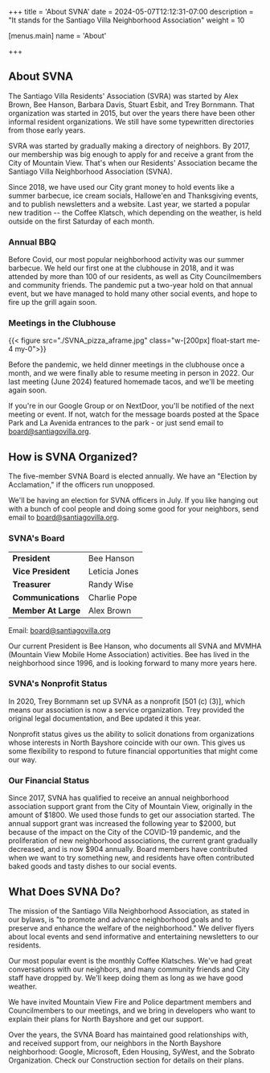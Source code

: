 +++
title = 'About SVNA'
date = 2024-05-07T12:12:31-07:00
description = "It stands for the Santiago Villa Neighborhood Association"
weight = 10

[menus.main]
    name = 'About'

+++

## About SVNA

The Santiago Villa Residents' Association (SVRA) was started by Alex Brown, Bee Hanson, Barbara Davis, Stuart Esbit, and Trey Bornmann. That organization was started in 2015, but over the years there have been other informal resident organizations. We still have some typewritten directories from those early years.

SVRA was started by gradually making a directory of neighbors. By 2017, our membership was big enough to apply for and receive a grant from the City of Mountain View. That's when our Residents' Association became the Santiago Villa Neighborhood Association (SVNA).

Since 2018, we have used our City grant money to hold events like a summer barbecue, ice cream socials, Hallowe'en and Thanksgiving events, and to publish newsletters and a website. Last year, we started a popular new tradition -- the Coffee Klatsch, which depending on the weather, is held outside on the first Saturday of each month.

### Annual BBQ

Before Covid, our most popular neighborhood activity was our summer barbecue. We held our first one at the clubhouse in 2018, and it was attended by more than 100 of our residents, as well as City Councilmembers and community friends. The pandemic put a two-year hold on that annual event, but we have managed to hold many other social events, and hope to fire up the grill again soon.

### Meetings in the Clubhouse

{{< figure src="./SVNA_pizza_aframe.jpg" class="w-[200px] float-start me-4 my-0">}}

Before the pandemic, we held dinner meetings in the clubhouse once a month, and we were finally able to resume meeting in person in 2022. Our last meeting (June 2024) featured homemade tacos, and we'll be meeting again soon.

If you're in our Google Group or on NextDoor, you'll be notified of the next meeting or event. If not, watch for the message boards posted at the Space Park and La Avenida entrances to the park - or just send email to board@santiagovilla.org.

## How is SVNA Organized?

The five-member SVNA Board is elected annually. We have an "Election by Acclamation," if the officers run unopposed.

We'll be having an election for SVNA officers in July. If you like hanging out with a bunch of cool people and doing some good for your neighbors, send email to board@santiagovilla.org.

### SVNA's Board

|                        |               |
| ---------------------- | ------------- |
| **President**          | Bee Hanson    |
| **Vice President**     | Leticia Jones |
| **Treasurer**          | Randy Wise    |
| **Communications**     | Charlie Pope  |
| **Member At Large**    | Alex Brown    |

Email: <board@santiagovilla.org>

Our current President is Bee Hanson, who documents all SVNA and MVMHA (Mountain View Mobile Home Association) activities. Bee has lived in the neighborhood since 1996, and is looking forward to many more years here.

### SVNA's Nonprofit Status

In 2020, Trey Bornmann set up SVNA as a nonprofit \[501 (c) (3)], which means our association is now a service organization. Trey provided the original legal documentation, and Bee updated it this year.

Nonprofit status gives us the ability to solicit donations from organizations whose interests in North Bayshore coincide with our own. This gives us some flexibility to respond to future financial opportunities that might come our way.

### Our Financial Status

Since 2017, SVNA has qualified to receive an annual neighborhood association support grant from the City of Mountain View, originally in the amount of $1800. We used those funds to get our association started. The annual support grant was increased the following year to $2000, but because of the impact on the City of the COVID-19 pandemic, and the proliferation of new neighborhood associations, the current grant gradually decreased, and is now $904 annually. Board members have contributed when we want to try something new, and residents have often contributed baked goods and tasty dishes to our social events.

## What Does SVNA Do?

The mission of the Santiago Villa Neighborhood Association, as stated in our bylaws, is "to promote and advance neighborhood goals and to preserve and enhance the welfare of the neighborhood." We deliver flyers about local events and send informative and entertaining newsletters to our residents.

Our most popular event is the monthly Coffee Klatsches. We've had great conversations with our neighbors, and many community friends and City staff have dropped by. We'll keep doing them as long as we have good weather.

We have invited Mountain View Fire and Police department members and Councilmembers to our meetings, and we bring in developers who want to explain their plans for North Bayshore and get our support.

Over the years, the SVNA Board has maintained good relationships with, and received support from, our neighbors in the North Bayshore neighborhood: Google, Microsoft, Eden Housing, SyWest, and the Sobrato Organization. Check our Construction section for details on their plans.